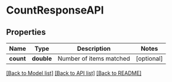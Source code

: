 # CountResponseAPI

## Properties
Name | Type | Description | Notes
------------ | ------------- | ------------- | -------------
**count** | **double** | Number of items matched | [optional] 

[[Back to Model list]](../../README.md#documentation-for-models) [[Back to API list]](../../README.md#documentation-for-api-endpoints) [[Back to README]](../../README.md)

